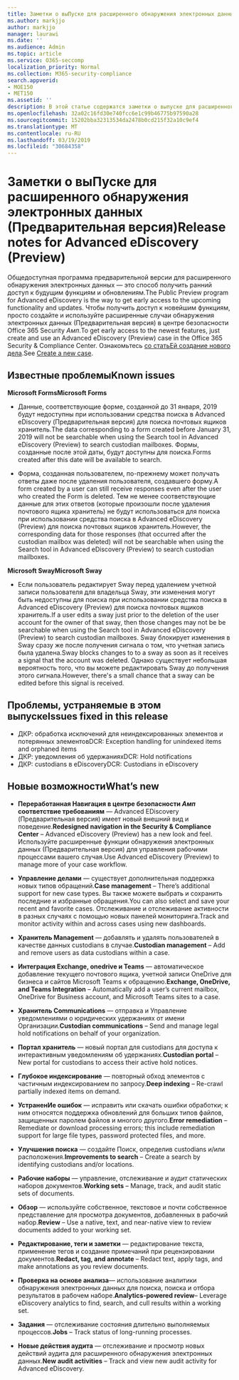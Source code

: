 ```yaml
---
title: Заметки о выПуске для расширенного обнаружения электронных данных (Предварительная версия)
ms.author: markjjo
author: markjjo
manager: laurawi
ms.date: ''
ms.audience: Admin
ms.topic: article
ms.service: O365-seccomp
localization_priority: Normal
ms.collection: M365-security-compliance
search.appverid:
- MOE150
- MET150
ms.assetid: ''
description: В этой статье содержатся заметки о выпуске для расширенного обнаружения электронных данных (Предварительная версия).
ms.openlocfilehash: 32a02c16fd30e740fcc6e1c99b46775b97590a28
ms.sourcegitcommit: 15202bba32313534da2478b0cd215f32a10c9ef4
ms.translationtype: MT
ms.contentlocale: ru-RU
ms.lasthandoff: 03/19/2019
ms.locfileid: "30684358"
---
```

# <a name="release-notes-for-advanced-ediscovery-preview"></a><span data-ttu-id="bf96a-103">Заметки о выПуске для расширенного обнаружения электронных данных (Предварительная версия)</span><span class="sxs-lookup"><span data-stu-id="bf96a-103">Release notes for Advanced eDiscovery (Preview)</span></span>

<span data-ttu-id="bf96a-104">Общедоступная программа предварительной версии для расширенного обнаружения электронных данных — это способ получить ранний доступ к будущим функциям и обновлениям.</span><span class="sxs-lookup"><span data-stu-id="bf96a-104">The Public Preview program for Advanced eDiscovery is the way to get early access to the upcoming functionality and updates.</span></span> <span data-ttu-id="bf96a-105">Чтобы получить доступ к новейшим функциям, просто создайте и используйте расширенные случаи обнаружения электронных данных (Предварительная версия) в центре безопасности Office 365 Security _Амп_.</span><span class="sxs-lookup"><span data-stu-id="bf96a-105">To get early access to the newest features, just create and use an Advanced eDiscovery (Preview) case in the Office 365 Security & Compliance Center.</span></span> <span data-ttu-id="bf96a-106">Ознакомьтесь [со статьЕй создание нового дела](create-new-ediscovery-case.md).</span><span class="sxs-lookup"><span data-stu-id="bf96a-106">See [Create a new case](create-new-ediscovery-case.md).</span></span>

## <a name="known-issues"></a><span data-ttu-id="bf96a-107">Известные проблемы</span><span class="sxs-lookup"><span data-stu-id="bf96a-107">Known issues</span></span>

<span data-ttu-id="bf96a-108">**Microsoft Forms**</span><span class="sxs-lookup"><span data-stu-id="bf96a-108">**Microsoft Forms**</span></span>

- <span data-ttu-id="bf96a-109">Данные, соответствующие форме, созданной до 31 января, 2019 будут недоступны при использовании средства поиска в Advanced eDiscovery (Предварительная версия) для поиска почтовых ящиков хранитель.</span><span class="sxs-lookup"><span data-stu-id="bf96a-109">The data corresponding to a form created before January 31, 2019 will not be searchable when using the Search tool in Advanced eDiscovery (Preview) to search custodian mailboxes.</span></span> <span data-ttu-id="bf96a-110">Формы, созданные после этой даты, будут доступны для поиска.</span><span class="sxs-lookup"><span data-stu-id="bf96a-110">Forms created after this date will be available to search.</span></span>

- <span data-ttu-id="bf96a-111">Форма, созданная пользователем, по-прежнему может получать ответы даже после удаления пользователя, создавшего форму.</span><span class="sxs-lookup"><span data-stu-id="bf96a-111">A form created by a user can still receive responses even after the user who created the Form is deleted.</span></span> <span data-ttu-id="bf96a-112">Тем не менее соответствующие данные для этих ответов (которые произошли после удаления почтового ящика хранитель) не будут использоваться для поиска при использовании средства поиска в Advanced eDiscovery (Preview) для поиска почтовых ящиков хранитель.</span><span class="sxs-lookup"><span data-stu-id="bf96a-112">However, the corresponding data for those responses (that occurred after the custodian mailbox was deleted) will not be searchable when using the Search tool in Advanced eDiscovery (Preview) to search custodian mailboxes.</span></span>
 
<span data-ttu-id="bf96a-113">**Microsoft Sway**</span><span class="sxs-lookup"><span data-stu-id="bf96a-113">**Microsoft Sway**</span></span>

- <span data-ttu-id="bf96a-114">Если пользователь редактирует Sway перед удалением учетной записи пользователя для владельца Sway, эти изменения могут быть недоступны для поиска при использовании средства поиска в Advanced eDiscovery (Preview) для поиска почтовых ящиков хранитель.</span><span class="sxs-lookup"><span data-stu-id="bf96a-114">If a user edits a sway just prior to the deletion of the user account for the owner of that sway, then those changes may not be be searchable when using the Search tool in Advanced eDiscovery (Preview) to search custodian mailboxes.</span></span> <span data-ttu-id="bf96a-115">Sway блокирует изменения в Sway сразу же после получения сигнала о том, что учетная запись была удалена.</span><span class="sxs-lookup"><span data-stu-id="bf96a-115">Sway blocks changes to to a sway as soon as it receives a signal that the account was deleted.</span></span> <span data-ttu-id="bf96a-116">Однако существует небольшая вероятность того, что вы можете редактировать Sway до получения этого сигнала.</span><span class="sxs-lookup"><span data-stu-id="bf96a-116">However, there's a small chance that a sway can be edited before this signal is received.</span></span>

## <a name="issues-fixed-in-this-release"></a><span data-ttu-id="bf96a-117">Проблемы, устраняемые в этом выпуске</span><span class="sxs-lookup"><span data-stu-id="bf96a-117">Issues fixed in this release</span></span>

- <span data-ttu-id="bf96a-118">ДКР: обработка исключений для неиндексированных элементов и потерянных элементов</span><span class="sxs-lookup"><span data-stu-id="bf96a-118">DCR: Exception handling for unindexed items and orphaned items</span></span>
- <span data-ttu-id="bf96a-119">ДКР: уведомления об удержаниях</span><span class="sxs-lookup"><span data-stu-id="bf96a-119">DCR: Hold notifications</span></span>
- <span data-ttu-id="bf96a-120">ДКР: custodians в eDiscovery</span><span class="sxs-lookup"><span data-stu-id="bf96a-120">DCR: Custodians in eDiscovery</span></span>

## <a name="whats-new"></a><span data-ttu-id="bf96a-121">Новые возможности</span><span class="sxs-lookup"><span data-stu-id="bf96a-121">What’s new</span></span>

- <span data-ttu-id="bf96a-122">**Переработанная Навигация в центре безопасности _Амп_ соответствие требованиям** — Advanced EDiscovery (Предварительная версия) имеет новый внешний вид и поведение.</span><span class="sxs-lookup"><span data-stu-id="bf96a-122">**Redesigned navigation in the Security & Compliance Center** – Advanced eDiscovery (Preview) has a new look and feel.</span></span> <span data-ttu-id="bf96a-123">Используйте расширенные функции обнаружения электронных данных (Предварительная версия) для управления рабочими процессами вашего случая.</span><span class="sxs-lookup"><span data-stu-id="bf96a-123">Use Advanced eDiscovery (Preview) to manage more of your case workflow.</span></span>

- <span data-ttu-id="bf96a-124">**Управление делами** — существует дополнительная поддержка новых типов обращений.</span><span class="sxs-lookup"><span data-stu-id="bf96a-124">**Case management** – There’s additional support for new case types.</span></span> <span data-ttu-id="bf96a-125">Вы также можете выбрать и сохранить последние и избранные обращения.</span><span class="sxs-lookup"><span data-stu-id="bf96a-125">You can also select and save your recent and favorite cases.</span></span> <span data-ttu-id="bf96a-126">Отслеживание и отслеживание активности в разных случаях с помощью новых панелей мониторинга.</span><span class="sxs-lookup"><span data-stu-id="bf96a-126">Track and monitor activity within and across cases using new dashboards.</span></span>

- <span data-ttu-id="bf96a-127">**Хранитель Management** — добавлять и удалять пользователей в качестве данных custodians в случае.</span><span class="sxs-lookup"><span data-stu-id="bf96a-127">**Custodian management** – Add and remove users as data custodians within a case.</span></span>

- <span data-ttu-id="bf96a-128">**Интеграция Exchange, onedrive и Teams** — автоматическое добавление текущего почтового ящика, учетной записи OneDrive для бизнеса и сайтов Microsoft Teams к обращению.</span><span class="sxs-lookup"><span data-stu-id="bf96a-128">**Exchange, OneDrive, and Teams Integration** – Automatically add a user’s current mailbox, OneDrive for Business account, and Microsoft Teams sites to a case.</span></span> 

- <span data-ttu-id="bf96a-129">**Хранитель Communications** — отправка и Управление уведомлениями о юридических удержаниях от имени Организации.</span><span class="sxs-lookup"><span data-stu-id="bf96a-129">**Custodian communications** – Send and manage legal hold notifications on behalf of your organization.</span></span>

- <span data-ttu-id="bf96a-130">**Портал хранитель** — новый портал для custodians для доступа к интерактивным уведомлениям об удержаниях.</span><span class="sxs-lookup"><span data-stu-id="bf96a-130">**Custodian portal** – New portal for custodians to access their active hold notices.</span></span>

- <span data-ttu-id="bf96a-131">**Глубокое индексирование** — повторный обход элементов с частичным индексированием по запросу.</span><span class="sxs-lookup"><span data-stu-id="bf96a-131">**Deep indexing** – Re-crawl partially indexed items on demand.</span></span>

- <span data-ttu-id="bf96a-132">**УстраненИе ошибок** — исправить или скачать ошибки обработки; к ним относятся поддержка обновлений для больших типов файлов, защищенных паролем файлов и многого другого.</span><span class="sxs-lookup"><span data-stu-id="bf96a-132">**Error remediation** – Remediate or download processing errors; this include remediation support for large file types, password protected files, and more.</span></span> 

- <span data-ttu-id="bf96a-133">**Улучшения поиска** — создайте Поиск, определив custodians и/или расположения.</span><span class="sxs-lookup"><span data-stu-id="bf96a-133">**Improvements to search** – Create a search by identifying custodians and/or locations.</span></span>

- <span data-ttu-id="bf96a-134">**Рабочие наборы** — управление, отслеживание и аудит статических наборов документов.</span><span class="sxs-lookup"><span data-stu-id="bf96a-134">**Working sets** – Manage, track, and audit static sets of documents.</span></span>

- <span data-ttu-id="bf96a-135">**Обзор** — используйте собственное, текстовое и почти собственное представление для просмотра документов, добавленных в рабочий набор.</span><span class="sxs-lookup"><span data-stu-id="bf96a-135">**Review** – Use a native, text, and near-native view to review documents added to your working set.</span></span>

- <span data-ttu-id="bf96a-136">**Редактирование, теги и заметки** — редактирование текста, применение тегов и создание примечаний при рецензировании документов.</span><span class="sxs-lookup"><span data-stu-id="bf96a-136">**Redact, tag, and annotate** – Redact text, apply tags, and make annotations as you review documents.</span></span>
  
- <span data-ttu-id="bf96a-137">**Проверка на основе анализа**— использование аналитики обнаружения электронных данных для поиска, поиска и отбора результатов в рабочем наборе.</span><span class="sxs-lookup"><span data-stu-id="bf96a-137">**Analytics-powered review**– Leverage eDiscovery analytics to find, search, and cull results within a working set.</span></span>

- <span data-ttu-id="bf96a-138">**Задания** — отслеживание состояния длительно выполняемых процессов.</span><span class="sxs-lookup"><span data-stu-id="bf96a-138">**Jobs** – Track status of long-running processes.</span></span>

- <span data-ttu-id="bf96a-139">**Новые действия аудита** — отслеживание и просмотр новых действий аудита для расширенного обнаружения электронных данных.</span><span class="sxs-lookup"><span data-stu-id="bf96a-139">**New audit activities** – Track and view new audit activity for Advanced eDiscovery.</span></span>
